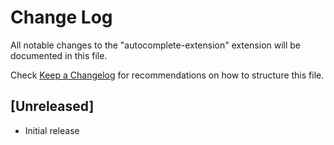 # Change Log

All notable changes to the "autocomplete-extension" extension will be documented in this file.

Check [Keep a Changelog](http://keepachangelog.com/) for recommendations on how to structure this file.

## [Unreleased]

- Initial release